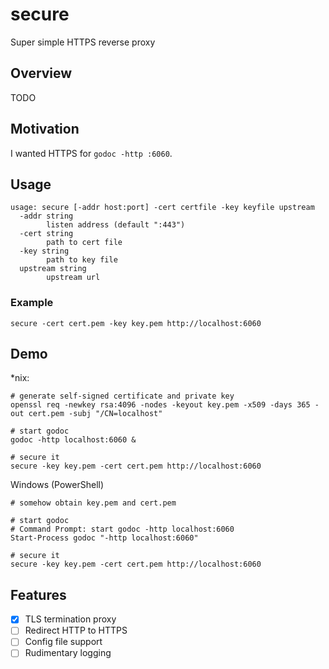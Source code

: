# secure
Super simple HTTPS reverse proxy

## Overview
TODO

## Motivation
I wanted HTTPS for `godoc -http :6060`.

## Usage
```
usage: secure [-addr host:port] -cert certfile -key keyfile upstream
  -addr string
        listen address (default ":443")
  -cert string
        path to cert file
  -key string
        path to key file
  upstream string
        upstream url
```

### Example
```
secure -cert cert.pem -key key.pem http://localhost:6060
```

## Demo
*nix:
```
# generate self-signed certificate and private key
openssl req -newkey rsa:4096 -nodes -keyout key.pem -x509 -days 365 -out cert.pem -subj "/CN=localhost"

# start godoc
godoc -http localhost:6060 &

# secure it
secure -key key.pem -cert cert.pem http://localhost:6060
```

Windows (PowerShell)
```
# somehow obtain key.pem and cert.pem

# start godoc
# Command Prompt: start godoc -http localhost:6060
Start-Process godoc "-http localhost:6060"

# secure it
secure -key key.pem -cert cert.pem http://localhost:6060
```

## Features
- [x] TLS termination proxy
- [ ] Redirect HTTP to HTTPS
- [ ] Config file support
- [ ] Rudimentary logging
